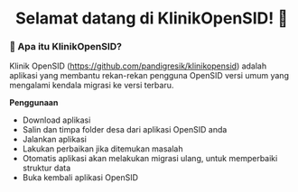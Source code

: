 <h1 align="center">Selamat datang di KlinikOpenSID! 👋</h1>

### 🤔 Apa itu KlinikOpenSID?

Klinik OpenSID (https://github.com/pandigresik/klinikopensid) adalah aplikasi yang membantu rekan-rekan pengguna OpenSID versi umum yang mengalami kendala migrasi ke versi terbaru.

**Penggunaan**

- Download aplikasi
- Salin dan timpa folder desa dari aplikasi OpenSID anda
- Jalankan aplikasi
- Lakukan perbaikan jika ditemukan masalah
- Otomatis aplikasi akan melakukan migrasi ulang, untuk memperbaiki struktur data
- Buka kembali aplikasi OpenSID

